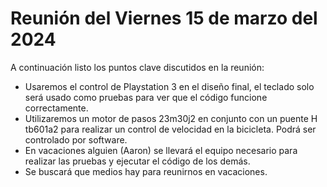 # Reunión del Viernes 15 de marzo del 2024
A continuación listo los puntos clave discutidos en la reunión:
- Usaremos el control de Playstation 3 en el diseño final, el teclado solo
  será usado como pruebas para ver que el código funcione correctamente.
- Utilizaremos un motor de pasos 23m30j2 en conjunto con un puente H tb601a2
  para realizar un control de velocidad en la bicicleta. Podrá ser controlado
  por software.
- En vacaciones alguien (Aaron) se llevará el equipo necesario para realizar
  las pruebas y ejecutar el código de los demás.
- Se buscará que medios hay para reunirnos en vacaciones.
